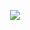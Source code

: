 <p align="center">
  <a href="https://skillicons.dev">
    <img src="https://skillicons.dev/icons?i=git,docker,typescript,react,nest,graphql,prisma,mongo" />
  </a>
</p>
